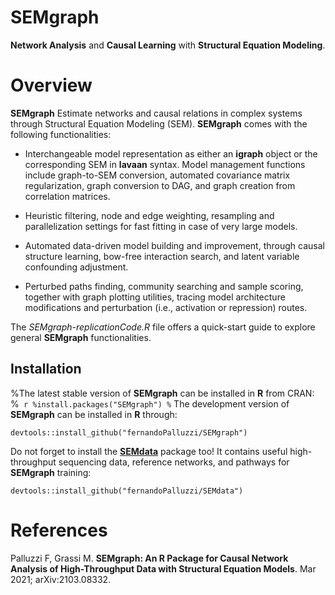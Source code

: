 # SEMgraph
**Network Analysis** and **Causal Learning** with **Structural Equation Modeling**.

# Overview

**SEMgraph**  Estimate networks and causal relations in complex systems through
Structural Equation Modeling (SEM). **SEMgraph** comes with the following functionalities:

- Interchangeable model representation as either an **igraph** object 
or the corresponding SEM in **lavaan** syntax. Model management functions 
include graph-to-SEM conversion, automated covariance matrix regularization, 
graph conversion to DAG, and graph creation from correlation matrices.

- Heuristic filtering, node and edge weighting, resampling and 
parallelization settings for fast fitting in case of very large models.

- Automated data-driven model building and improvement, through causal 
structure learning, bow-free interaction search, and latent variable 
confounding adjustment.

- Perturbed paths finding, community searching and sample scoring, 
together with graph plotting utilities, tracing model architecture 
modifications and perturbation (i.e., activation or repression) routes.

The *SEMgraph-replicationCode.R* file offers a quick-start guide to explore general **SEMgraph** functionalities.

## Installation

%The latest stable version of **SEMgraph** can be installed in **R** from CRAN:
%``` r
%install.packages("SEMgraph")
%```
The development version of **SEMgraph** can be installed in **R** through:
```{r, echo = FALSE}
devtools::install_github("fernandoPalluzzi/SEMgraph")
```

Do not forget to install the [**SEMdata**](https://github.com/fernandoPalluzzi/SEMdata) package too! It contains useful high-throughput 
sequencing data, reference networks, and pathways for **SEMgraph** training:
```{r, echo = FALSE}
devtools::install_github("fernandoPalluzzi/SEMdata")
```

# References

Palluzzi F, Grassi M. **SEMgraph: An R Package for Causal Network Analysis of High-Throughput Data with Structural Equation Models**. Mar 2021; arXiv:2103.08332.
